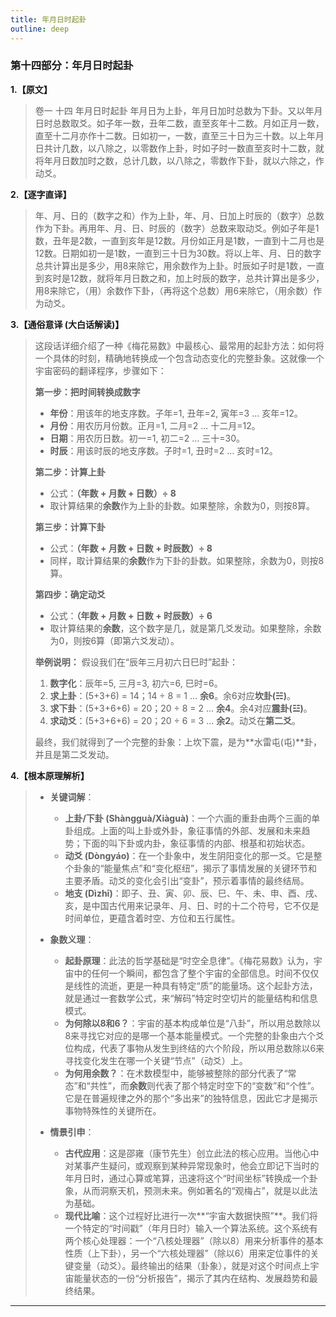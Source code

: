 ```yaml
---
title: 年月日时起卦
outline: deep
---
```

  
### **第十四部分：年月日时起卦**

**1.【原文】**
> 卷一 十四 年月日时起卦
> 年月日为上卦，年月日加时总数为下卦。又以年月日时总数取爻。如子年一数，丑年二数，直至亥年十二数。月如正月一数，直至十二月亦作十二数。日如初一，一数，直至三十日为三十数。以上年月日共计几数，以八除之，以零数作上卦，时如子时一数直至亥时十二数，就将年月日数加时之数，总计几数，以八除之，零数作下卦，就以六除之，作动爻。

**2.【逐字直译】**
> 年、月、日的（数字之和）作为上卦，年、月、日加上时辰的（数字）总数作为下卦。再用年、月、日、时辰的（数字）总数来取动爻。例如子年是1数，丑年是2数，一直到亥年是12数。月份如正月是1数，一直到十二月也是12数。日期如初一是1数，一直到三十日为30数。将以上年、月、日的数字总共计算出是多少，用8来除它，用余数作为上卦。时辰如子时是1数，一直到亥时是12数，就将年月日数之和，加上时辰的数字，总共计算出是多少，用8来除它，（用）余数作下卦，（再将这个总数）用6来除它，（用余数）作为动爻。

**3.【通俗意译 (大白话解读)】**
> 这段话详细介绍了一种《梅花易数》中最核心、最常用的起卦方法：如何将一个具体的时刻，精确地转换成一个包含动态变化的完整卦象。这就像一个宇宙密码的翻译程序，步骤如下：
> 
> **第一步：把时间转换成数字**
> *   **年份**：用该年的地支序数。子年=1, 丑年=2, 寅年=3 ... 亥年=12。
> *   **月份**：用农历月份数。正月=1, 二月=2 ... 十二月=12。
> *   **日期**：用农历日数。初一=1, 初二=2 ... 三十=30。
> *   **时辰**：用该时辰的地支序数。子时=1, 丑时=2 ... 亥时=12。
> 
> **第二步：计算上卦**
> *   公式：**（年数 + 月数 + 日数）÷ 8**
> *   取计算结果的**余数**作为上卦的卦数。如果整除，余数为0，则按8算。
> 
> **第三步：计算下卦**
> *   公式：**（年数 + 月数 + 日数 + 时辰数）÷ 8**
> *   同样，取计算结果的**余数**作为下卦的卦数。如果整除，余数为0，则按8算。
> 
> **第四步：确定动爻**
> *   公式：**（年数 + 月数 + 日数 + 时辰数）÷ 6**
> *   取计算结果的**余数**，这个数字是几，就是第几爻发动。如果整除，余数为0，则按6算（即第六爻发动）。
> 
> **举例说明：**
> 假设我们在“辰年三月初六日巳时”起卦：
> 1.  **数字化**：辰年=5, 三月=3, 初六=6, 巳时=6。
> 2.  **求上卦**：(5+3+6) = 14；14 ÷ 8 = 1 ... **余6**。余6对应**坎卦(☵)**。
> 3.  **求下卦**：(5+3+6+6) = 20；20 ÷ 8 = 2 ... **余4**。余4对应**震卦(☳)**。
> 4.  **求动爻**：(5+3+6+6) = 20；20 ÷ 6 = 3 ... **余2**。动爻在**第二爻**。
> 
> 最终，我们就得到了一个完整的卦象：上坎下震，是为**水雷屯(屯)**卦，并且是第二爻发动。

**4.【根本原理解析】**
> *   **关键词解**：
>     *   **上卦/下卦 (Shàngguà/Xiàguà)**：一个六画的重卦由两个三画的单卦组成。上面的叫上卦或外卦，象征事情的外部、发展和未来趋势；下面的叫下卦或内卦，象征事情的内部、根基和初始状态。
>     *   **动爻 (Dòngyáo)**：在一个卦象中，发生阴阳变化的那一爻。它是整个卦象的“能量焦点”和“变化枢纽”，揭示了事情发展的关键环节和主要矛盾。动爻的变化会引出“变卦”，预示着事情的最终结局。
>     *   **地支 (Dìzhī)**：即子、丑、寅、卯、辰、巳、午、未、申、酉、戌、亥，是中国古代用来记录年、月、日、时的十二个符号，它不仅是时间单位，更蕴含着时空、方位和五行属性。
> 
> *   **象数义理**：
>     *   **起卦原理**：此法的哲学基础是“时空全息律”。《梅花易数》认为，宇宙中的任何一个瞬间，都包含了整个宇宙的全部信息。时间不仅仅是线性的流逝，更是一种具有特定“质”的能量场。这个起卦方法，就是通过一套数学公式，来“解码”特定时空切片的能量结构和信息模式。
>     *   **为何除以8和6？**：宇宙的基本构成单位是“八卦”，所以用总数除以8来寻找它对应的是哪一个基本能量模式。一个完整的卦象由六个爻位构成，代表了事物从发生到终结的六个阶段，所以用总数除以6来寻找变化发生在哪一个关键“节点”（动爻）上。
>     *   **为何用余数？**：在术数模型中，能够被整除的部分代表了“常态”和“共性”，而**余数**则代表了那个特定时空下的“变数”和“个性”。它是在普遍规律之外的那个“多出来”的独特信息，因此它才是揭示事物特殊性的关键所在。
> 
> *   **情景引申**：
>     *   **古代应用**：这是邵雍（康节先生）创立此法的核心应用。当他心中对某事产生疑问，或观察到某种异常现象时，他会立即记下当时的年月日时，通过心算或笔算，迅速将这个“时间坐标”转换成一个卦象，从而洞察天机，预测未来。例如著名的“观梅占”，就是以此法为基础。
>     *   **现代比喻**：这个过程好比进行一次**“宇宙大数据快照”**。我们将一个特定的“时间戳”（年月日时）输入一个算法系统。这个系统有两个核心处理器：一个“八核处理器”（除以8）用来分析事件的基本性质（上下卦），另一个“六核处理器”（除以6）用来定位事件的关键变量（动爻）。最终输出的结果（卦象），就是对这个时间点上宇宙能量状态的一份“分析报告”，揭示了其内在结构、发展趋势和最终结果。

---
